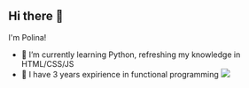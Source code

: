 ## Hi there 👋

I'm Polina!

- 🌱 I’m currently learning Python, refreshing my knowledge in HTML/CSS/JS
- 🔭 I have 3 years expirience in functional programming <img src="https://img.shields.io/badge/Erlang-green?logo=erlang&logoColor=red&logoSize=auto"/>

